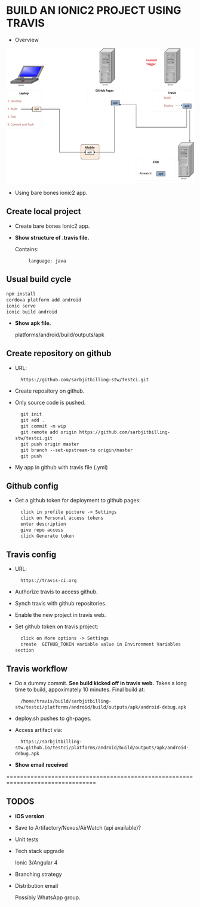 BUILD AN IONIC2 PROJECT USING TRAVIS
====================================

- Overview

![Overview](readme-overview.jpg)

- Using bare bones ionic2 app.

Create local project
--------------------

- Create bare bones Ionic2 app.

- **Show structure of .travis file.**
  
  Contains:
  
           language: java

Usual build cycle
-----------------

	npm install
	cordova platform add android
	ionic serve
	ionic build android

- **Show apk file.**

	platforms/android/build/outputs/apk

Create repository on github
---------------------------

- URL:

        https://github.com/sarbjitbilling-stw/testci.git

- Create repository on github.

- Only source code is pushed.

        git init
        git add .
        git commit -m wip
        git remote add origin https://github.com/sarbjitbilling-stw/testci.git
        git push origin master
        git branch --set-upstream-to origin/master
        git push

- My app in github with travis file (.yml)

Github config
-------------

- Get a github token for deployment to github pages:

        click in profile picture -> Settings
        click on Personal access tokens
        enter description
        give repo access
        click Generate token

Travis config
-------------

- URL:

        https://travis-ci.org
        
- Authorize travis to access github.

- Synch travis with github repositories.

- Enable the new project in travis web.

- Set github token on travis project:
        
        click on More options -> Settings
        create  GITHUB_TOKEN variable value in Environment Variables section

Travis workflow
---------------

- Do a dummy commit.
  **See build kicked off in travis web.**
  Takes a long time to build, appoximately 10 minutes.
  Final build at:
   
        /home/travis/build/sarbjitbilling-stw/testci/platforms/android/build/outputs/apk/android-debug.apk

- deploy.sh pushes to gh-pages.

- Access artifact via:

        https://sarbjitbilling-stw.github.io/testci/platforms/android/build/outputs/apk/android-debug.apk

- **Show email received**

================================================================================

TODOS
-----
- **iOS version**

- Save to Artifactory/Nexus/AirWatch (api available)?

- Unit tests

- Tech stack upgrade

  Ionic 3/Angular 4

- Branching strategy

- Distribution email

  Possibly WhatsApp group.





